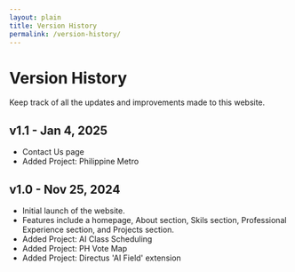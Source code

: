 ```yaml
---
layout: plain
title: Version History
permalink: /version-history/
---
```


# Version History

Keep track of all the updates and improvements made to this website.

## v1.1 - Jan 4, 2025

- Contact Us page
- Added Project: Philippine Metro

## v1.0 - Nov 25, 2024

- Initial launch of the website.
- Features include a homepage, About section, Skils section, Professional Experience section, and Projects section.
- Added Project: AI Class Scheduling
- Added Project: PH Vote Map
- Added Project: Directus 'AI Field' extension
